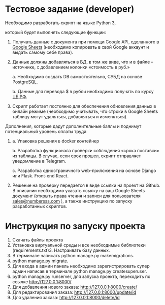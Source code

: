 # Тестовое задание (developer)

Необходимо разработать скрипт на языке Python 3, 

который будет выполнять следующие функции:

1. Получать данные с документа при помощи Google API, сделанного в [Google Sheets](https://docs.google.com/spreadsheets/d/1LTejK-Oo7L1bFreBIIcEZnF1W1RCC1s_jos3EuIP0jI/edit?usp=sharing) (необходимо копировать в свой Google аккаунт и выдать самому себе права).
2. Данные должны добавляться в БД, в том же виде, что и в файле –источнике, с добавлением колонки «стоимость в руб.»
    
    a. Необходимо создать DB самостоятельно, СУБД на основе PostgreSQL.
    
    b. Данные для перевода $ в рубли необходимо получать по курсу [ЦБ РФ](https://www.cbr.ru/development/SXML/).
    
3. Скрипт работает постоянно для обеспечения обновления данных в онлайн режиме (необходимо учитывать, что строки в Google Sheets таблицу могут удаляться, добавляться и изменяться).

Дополнения, которые дадут дополнительные баллы и поднимут потенциальный уровень оплаты труда:

1. a. Упаковка решения в docker контейнер
    
    b. Разработка функционала проверки соблюдения «срока поставки» из таблицы. В случае, если срок прошел, скрипт отправляет уведомление в Telegram.
    
    c. Разработка одностраничного web-приложения на основе Django или Flask. Front-end React.
    

1. Решение на проверку передается в виде ссылки на проект на Github.
В описании необходимо указать ссылку на ваш Google Sheets документ (открыть права чтения и записи для пользователя sales@numbersss.com ), а также инструкцию по запуску разработанных скриптов.


# Инструкция по запуску проекта  
1. Скачать файлы проекта 
2. Установка виртуальной среды и все необходимые библиотеки (requirements.txt)3. Настраивать базу данных.
4. В терминале написать python manage.py makemigrations.
5. python manage.py migrate.
6. Для входа в админ панель необходимо зарегистрировать супер админ написав в терминале python manage.py createsuperuser.
7. python manage.py runserver, для запуска проекта, переходить по ссылке  http://127.0.0.1:8000/
8. Для добавления нового заказа:  http://127.0.0.1:8000/create/
9. Для редактирования заказа:  http://127.0.0.1:8000/update/id
10. Для удаления заказа:  http://127.0.0.1:8000/delete/id